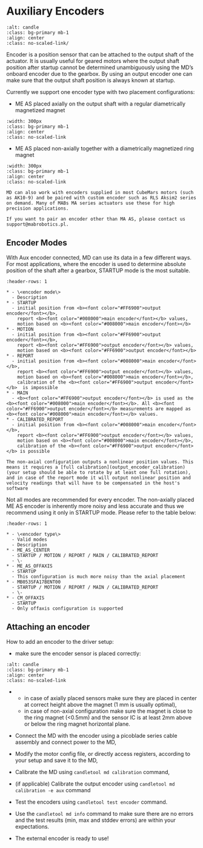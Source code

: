 # Auxiliary Encoders

```{figure} ./images/encoder/encoders.jpg
:alt: candle
:class: bg-primary mb-1
:align: center
:class: no-scaled-link/
```

Encoder is a position sensor that can be attached to the output shaft of the actuator. It is usually
useful for geared motors where the output shaft position after startup cannot be determined
unambiguously using the MD’s onboard encoder due to the gearbox. By using an output encoder one can
make sure that the output shaft position is always known at startup.

Currently we support one encoder type with two placement configurations:

- ME AS placed axially on the output shaft with a regular diametrically magnetized magnet

```{figure} ./images/encoder/output_encoder_axial.jpg
:width: 300px
:class: bg-primary mb-1
:align: center
:class: no-scaled-link
```

- ME AS placed non-axially together with a diametrically magnetized ring magnet

```{figure} ./images/encoder/output_encoder_offaxis.jpg
:width: 300px
:class: bg-primary mb-1
:align: center
:class: no-scaled-link
```

```{note}
MD can also work with encoders supplied in most CubeMars motors (such as AK10-9) and be paired with custom encoder such as RLS Aksim2 series on demand. Many of MABs MA series actuators use these for high precision applications.

If you want to pair an encoder other than MA AS, please contact us support@mabrobotics.pl.
```

## Encoder Modes

With Aux encoder connected, MD can use its data in a few different ways. For most applications,
where the encoder is used to determine absolute position of the shaft after a gearbox, STARTUP mode
is the most suitable.

```{list-table}
:header-rows: 1

* - \<encoder mode\> 
  - Description
* - STARTUP
  - initial position from <b><font color="#FF6900">output encoder</font></b>, 
    report <b><font color="#008000">main encoder</font></b> values, 
    motion based on <b><font color="#008000">main encoder</font></b>
* - MOTION
  - initial position from <b><font color="#FF6900">output encoder</font></b>,
    report <b><font color="#FF6900">output encoder</font></b> values,
    motion based on <b><font color="#FF6900">output encoder</font></b>
* - REPORT
  - initial position from <b><font color="#008000">main encoder</font></b>,
    report <b><font color="#FF6900">output encoder</font></b> values,
    motion based on <b><font color="#008000">main encoder</font></b>,
    calibration of the <b><font color="#FF6900">output encoder</font></b>  is impossible
* - MAIN
  - <b><font color="#FF6900">output encoder</font></b> is used as the <b><font color="#008000">main encoder</font></b>. All <b><font color="#FF6900">output encoder</font></b> measurements are mapped as <b><font color="#008000">main encoder</font></b> values. 
* - CALIBRATED_REPORT
  - initial position from <b><font color="#008000">main encoder</font></b>,
    report <b><font color="#FF6900">output encoder</font></b> values,
    motion based on <b><font color="#008000">main encoder</font></b>,
    calibration of the <b><font color="#FF6900">output encoder</font></b> is possible
```

```{warning}
The non-axial configuration outputs a nonlinear position values. This means it requires a [full calibration](output_encoder_calibration) (your setup should be able to rotate by at least one full rotation), and in case of the report mode it will output nonlinear position and velocity readings that will have to be compensated in the host's software
```

Not all modes are recommended for every encoder. The non-axially placed ME AS encoder is inherently
more noisy and less accurate and thus we recommend using it only in STARTUP mode. Please refer to
the table below:

```{list-table}
:header-rows: 1

* - \<encoder type\> 
  - Valid modes
  - Description
* - ME_AS_CENTER 
  - STARTUP / MOTION / REPORT / MAIN / CALIBRATED_REPORT
  - \-
* - ME_AS_OFFAXIS
  - STARTUP
  - This configuration is much more noisy than the axial placement
* - MB053SFA17BENT00 
  - STARTUP / MOTION / REPORT / MAIN / CALIBRATED_REPORT
  - \-
* - CM_OFFAXIS
  - STARTUP
  - Only offaxis configuration is supported
```

## Attaching an encoder

How to add an encoder to the driver setup:

- make sure the encoder sensor is placed correctly:

```{figure} ./images/encoder/output_encoder_cross.png
:alt: candle
:class: bg-primary mb-1
:align: center
:class: no-scaled-link
```

- - in case of axially placed sensors make sure they are placed in center at correct height above
    the magnet (1 mm is usually optimal),
  - in case of non-axial configuration make sure the magnet is close to the ring magnet (\<0.5mm)
    and the sensor IC is at least 2mm above or below the ring magnet horizontal plane.

- Connect the MD with the encoder using a picoblade series cable assembly and connect power to the
  MD,

- Modify the motor config file, or directly access registers, according to your setup and save it to
  the MD,

- Calibrate the MD using `candletool md calibration` command,

- (if applicable) Calibrate the output encoder using `candletool md calibration -e aux` command

- Test the encoders using `candletool test encoder` command.

- Use the `candletool md info` command to make sure there are no errors and the test results (min,
  max and stddev errors) are within your expectations.

- The external encoder is ready to use!
